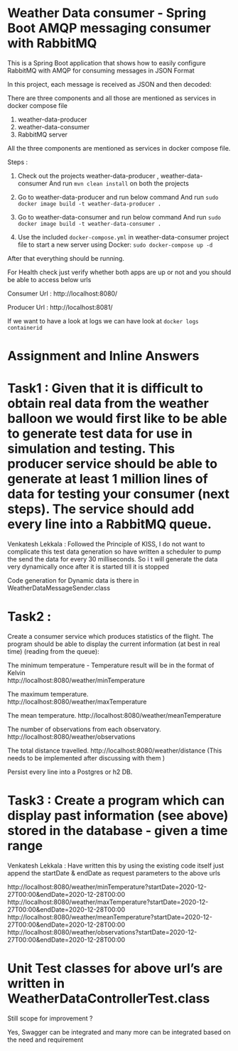 # Weather Data consumer - Spring Boot AMQP messaging consumer with RabbitMQ

This is a Spring Boot application that shows how to easily configure RabbitMQ with AMQP for consuming messages in JSON Format

In this project, each message is received as JSON and then decoded:

There are three components and all those are mentioned as services in docker compose file

1. weather-data-producer 
2. weather-data-consumer
3. RabbitMQ server 

All the three components are mentioned as services in docker compose file.


Steps :

1. Check out the projects weather-data-producer , weather-data-consumer
   And run  `mvn clean install` on both the projects
   
2. Go to weather-data-producer and run below command 
   And run  `sudo docker image build -t weather-data-producer .` 
  
3. Go to weather-data-consumer and run below command 
    And run  `sudo docker image build -t weather-data-consumer .`

4. Use the included `docker-compose.yml` in weather-data-consumer project file to start a new server using Docker: `sudo docker-compose up -d`

After that everything should be running.

For Health check just verify whether both apps are up or not and you should be able to access below urls 

Consumer Url : http://localhost:8080/

Producer Url : http://localhost:8081/

If we want to have a look at logs we can have look at   `docker logs containerid`


# Assignment and Inline Answers

# Task1 : Given that it is difficult to obtain real data from the weather balloon we would first like to be able to generate test data for use in simulation and testing. This producer service should be able to generate at least 1 million lines of data for testing your consumer (next steps). The service should add every line into a RabbitMQ queue.

Venkatesh Lekkala : Followed the Principle of KISS, I do not want to complicate this test data generation so have written a scheduler to pump the send the data for every 30 milliseconds. So i t will generate the data very dynamically once after it is started till it is stopped

Code generation for Dynamic data is there in WeatherDataMessageSender.class

# Task2 :
Create a consumer service which produces statistics of the flight. The program should be able to display the current information (at best in real time) (reading from the queue):

The minimum temperature - Temperature result will be in the format of Kelvin  
http://localhost:8080/weather/minTemperature

The maximum temperature.  
http://localhost:8080/weather/maxTemperature

The mean temperature. 
http://localhost:8080/weather/meanTemperature

The number of observations from each observatory. 
http://localhost:8080/weather/observations

The total distance travelled. 
http://localhost:8080/weather/distance (This needs to be implemented after discussing with them )

Persist every line into a Postgres or h2 DB. 

# Task3 : Create a program which can display past information (see above) stored in the database - given a time range

Venkatesh Lekkala : Have written this by using the existing code itself just append the startDate & endDate as request parameters to the above urls

http://localhost:8080/weather/minTemperature?startDate=2020-12-27T00:00&endDate=2020-12-28T00:00
http://localhost:8080/weather/maxTemperature?startDate=2020-12-27T00:00&endDate=2020-12-28T00:00
http://localhost:8080/weather/meanTemperature?startDate=2020-12-27T00:00&endDate=2020-12-28T00:00
http://localhost:8080/weather/observations?startDate=2020-12-27T00:00&endDate=2020-12-28T00:00

# Unit Test classes for above url’s are written in WeatherDataControllerTest.class

Still scope for improvement ?

Yes, Swagger can be integrated and many more can be integrated based on the need and requirement





